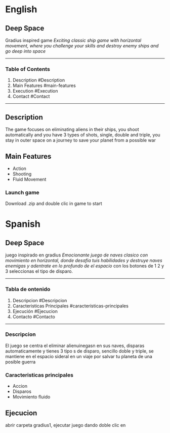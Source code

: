 # English 


## **Deep Space**
Gradius inspired game
*Exciting classic ship game with horizontal movement, where you challenge your skills and destroy enemy ships and go deep into space*

---

### Table of Contents
1. Description #Description
2. Main Features #main-features
3. Execution #Execution
4. Contact #Contact

---

## Description
The game focuses on eliminating aliens in their ships, you shoot automatically and you have 3 types of shots, single, double and triple, you stay in outer space on a journey to save your planet from a possible war

## Main Features
- Action
- Shooting
- Fluid Movement

### Launch game
Download .zip and double clic in game to start

# Spanish 


## **Deep Space** 
juego inspirado en gradius 
*Emocionante juego de naves clasico con movimiento en horizontal, donde desafia tuis habilidades y destruye naves enemigas y adentrate en lo profundo de el espacio*
con los botones de 1 2 y 3 seleccionas el tipo de disparo.  

--- 

### Tabla de ontenido
1. Descripcion #Descripcion
2. Caracteristicas Principales #características-principales
3. Ejecución #Ejecucion
4. Contacto #Contacto

---

### Descripcion
El juego se centra el eliminar alienuinegasn en sus naves, disparas automaticamente y tienes 3 tipo s de disparo, sencillo doble y triple, se mantiene en el espacio sideral en un viaje por salvar tu planeta de una posible guerra


### Caracteristicas principales
- Accion
- Disparos
- Movimiento fluido

## Ejecucion
abrir carpeta gradius1, ejecutar juego dando doble clic en 
